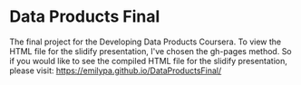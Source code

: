 # Data Products Final
The final project for the Developing Data Products Coursera. To view the HTML file for the slidify presentation, I've chosen the gh-pages method.
So if you would like to see the compiled HTML file for the slidify presentation, please visit: https://emilypa.github.io/DataProductsFinal/


